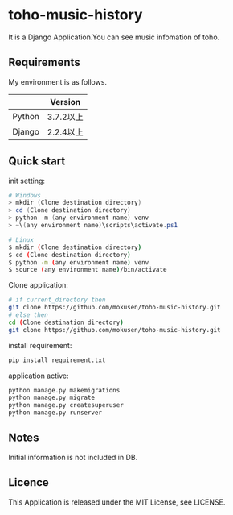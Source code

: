 # toho-music-history
It is a Django Application.You can see music infomation of toho.

## Requirements
My environment is as follows.

|        | Version |
| :----: | :-----: |
| Python |  3.7.2以上  |
| Django |  2.2.4以上  |

## Quick start
init setting:
```PowerShell
# Windows
> mkdir (Clone destination directory)
> cd (Clone destination directory)
> python -m (any environment name) venv
> ~\(any environment name)\scripts\activate.ps1
```
```bash
# Linux
$ mkdir (Clone destination directory)
$ cd (Clone destination directory)
$ python -m (any environment name) venv
$ source (any environment name)/bin/activate
```
Clone application:
```bash
# if current_directory then
git clone https://github.com/mokusen/toho-music-history.git
# else then
cd (Clone destination directory)
git clone https://github.com/mokusen/toho-music-history.git
```
install requirement:
```bash
pip install requirement.txt
```
application active:
```bash
python manage.py makemigrations
python manage.py migrate
python manage.py createsuperuser
python manage.py runserver
```
## Notes
Initial information is not included in DB.
## Licence
This Application is released under the MIT License, see LICENSE.
